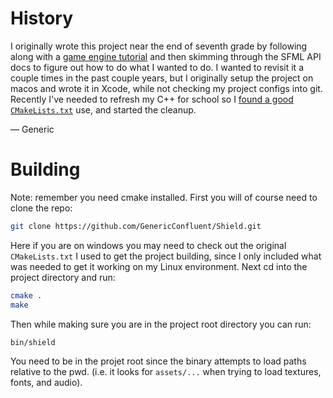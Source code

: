 # History
I originally wrote this project near the end of seventh grade by following along with a [game
engine tutorial](https://www.youtube.com/watch?v=tgXEws1Ef8s&list=PLRtjMdoYXLf4md1jeCkdPJYpDgPkjT9Di&pp=iAQB)
and then skimming through the SFML API docs to figure out how to do what I wanted to do.
I wanted to revisit it a couple times in the past couple years, but I originally setup the project
on macos and wrote it in Xcode, while not checking my project configs into git. Recently I've needed
to refresh my C++ for school so I [found a good `CMakeLists.txt`](https://github.com/SFML/cmake-sfml-project/blob/master/CMakeLists.txt) 
use, and started the cleanup. 

&mdash; Generic

# Building
Note: remember you need cmake installed. First you will of course need to clone the repo:
```bash
git clone https://github.com/GenericConfluent/Shield.git
```

Here if you are on windows you may need to check out the original `CMakeLists.txt` I used to get
the project building, since I only included what was needed to get it working on my Linux environment.
Next cd into the project directory and run:
```bash
cmake .
make
```

Then while making sure you are in the project root directory you can run:
```
bin/shield
```
You need to be in the projet root since the binary attempts to load paths 
relative to the pwd. (i.e. it looks for `assets/...` when trying to load
textures, fonts, and audio).
